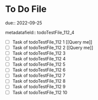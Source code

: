 # To Do File

due:: 2022-09-25

metadatafield:: todoTestFile_112_4

- [ ] Task of todoTestFile_112 1 [[Query me]]
- [ ] Task of todoTestFile_112 2 [[Query me]]
- [ ] Task of todoTestFile_112 3
- [ ] Task of todoTestFile_112 4
- [ ] Task of todoTestFile_112 5
- [ ] Task of todoTestFile_112 6
- [ ] Task of todoTestFile_112 7
- [ ] Task of todoTestFile_112 8
- [ ] Task of todoTestFile_112 9
- [ ] Task of todoTestFile_112 10
